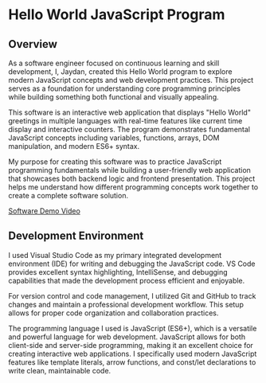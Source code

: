 # Hello World JavaScript Program

## Overview

As a software engineer focused on continuous learning and skill development, I, Jaydan, created this Hello World program to explore modern JavaScript concepts and web development practices. This project serves as a foundation for understanding core programming principles while building something both functional and visually appealing.

This software is an interactive web application that displays "Hello World" greetings in multiple languages with real-time features like current time display and interactive counters. The program demonstrates fundamental JavaScript concepts including variables, functions, arrays, DOM manipulation, and modern ES6+ syntax.

My purpose for creating this software was to practice JavaScript programming fundamentals while building a user-friendly web application that showcases both backend logic and frontend presentation. This project helps me understand how different programming concepts work together to create a complete software solution.

[Software Demo Video](https://youtu.be/Sm7ohhF_EG8)

## Development Environment

I used Visual Studio Code as my primary integrated development environment (IDE) for writing and debugging the JavaScript code. VS Code provides excellent syntax highlighting, IntelliSense, and debugging capabilities that made the development process efficient and enjoyable.

For version control and code management, I utilized Git and GitHub to track changes and maintain a professional development workflow. This setup allows for proper code organization and collaboration practices.

The programming language I used is JavaScript (ES6+), which is a versatile and powerful language for web development. JavaScript allows for both client-side and server-side programming, making it an excellent choice for creating interactive web applications. I specifically used modern JavaScript features like template literals, arrow functions, and const/let declarations to write clean, maintainable code.
